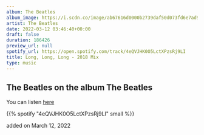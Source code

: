 ```yaml
---
album: The Beatles
album_image: https://i.scdn.co/image/ab67616d0000b2739daf50d073fd6e7ad9bc0076
artist: The Beatles
date: 2022-03-12 03:46:40+00:00
draft: false
duration: 186426
preview_url: null
spotify_url: https://open.spotify.com/track/4eQVJHK0O5LctXPzsRj9LI
title: Long, Long, Long - 2018 Mix
type: music
---
```



## The Beatles on the album The Beatles

You can listen [here](https://open.spotify.com/track/4eQVJHK0O5LctXPzsRj9LI)

{{% spotify "4eQVJHK0O5LctXPzsRj9LI" small %}}

added on March 12, 2022